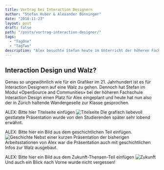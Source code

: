 ```yaml
---
title: Vortrag bei Interaction Designern
author: "Stefan Huber & Alexander Bönninger"
date: "2018-11-23"
layout: post
draft: false
path: "/posts/vortrag-interaction-designer/"
tags:
  - "TagOne"
  - "TagTwo"
description: "Alex besuchte Stefan heute im Unterricht der höheren Fachschule Interaction Design an der Schule für Gestaltung Zürich und hielt einen Vortrag."
---
```



## Interaction Design und Walz?
Genau so ungewöhnlich wie für ein Grafiker im 21. Jahrhundert ist es für Interaction Designern auf eine Walz zu gehen. Dennoch hat Stefan im Modul «OpenSource and Communities» bei der höheren Fachschule Interaction Design einen Platz für Alex eingeplant und heute hat nun also der in Zürich haltende Wandergeselle zur Klasse gesprochen.

ALEX: Bitte hier Titelseite einfügen
![Titelseite](http://placekitten.com/600/400)
Die grafisch liebevoll gestlatete Präsentation wurde von den Studierenden später sehr lobend erwähnt.

ALEX: Bitte hier ein Bild aus dem geschichtlichen Teil einfügen.
![Geschichte](http://placekitten.com/601/400)
Nebst einer kurzen Präsentation der bisherigen Arbeitsstationen von Alex war die Präsentation auch mit geschichtlichen Infos zur Walz ausgebaut.

ALEX: Bitte hier ein Bild aus dem Zukunft-Thensen-Teil einfügen
![Zukunft](http://placekitten.com/602/401)
Und auch ein Blick nach Vorne wurde nicht vergessen!
